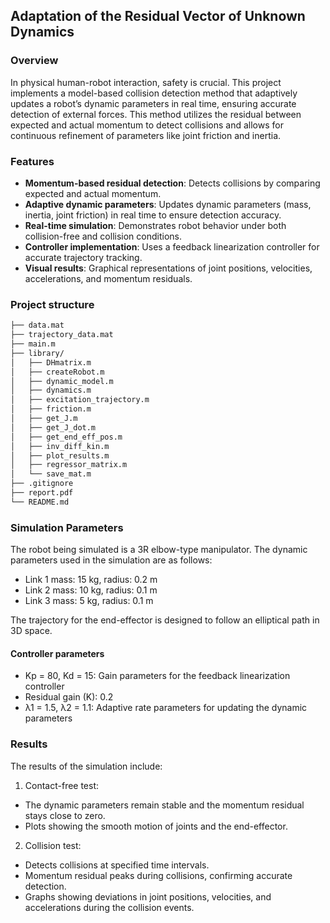 ## Adaptation of the Residual Vector of Unknown Dynamics

### Overview
In physical human-robot interaction, safety is crucial. This project implements a model-based collision detection method that adaptively updates a robot’s dynamic parameters in real time, ensuring accurate detection of external forces. This method utilizes the residual between expected and actual momentum to detect collisions and allows for continuous refinement of parameters like joint friction and inertia.

### Features
- <b>Momentum-based residual detection</b>: Detects collisions by comparing expected and actual momentum.
- <b>Adaptive dynamic parameters</b>: Updates dynamic parameters (mass, inertia, joint friction) in real time to ensure detection accuracy.
- <b>Real-time simulation</b>: Demonstrates robot behavior under both collision-free and collision conditions.
- <b>Controller implementation</b>: Uses a feedback linearization controller for accurate trajectory tracking.
- <b>Visual results</b>: Graphical representations of joint positions, velocities, accelerations, and momentum residuals.

### Project structure
``` bash
├── data.mat
├── trajectory_data.mat
├── main.m
├── library/
│   ├── DHmatrix.m
│   ├── createRobot.m
│   ├── dynamic_model.m
│   ├── dynamics.m
│   ├── excitation_trajectory.m
│   ├── friction.m
│   ├── get_J.m
│   ├── get_J_dot.m
│   ├── get_end_eff_pos.m
│   ├── inv_diff_kin.m
│   ├── plot_results.m
│   ├── regressor_matrix.m
│   └── save_mat.m
├── .gitignore
├── report.pdf
└── README.md
```

### Simulation Parameters
The robot being simulated is a 3R elbow-type manipulator. The dynamic parameters used in the simulation are as follows:

- Link 1 mass: 15 kg, radius: 0.2 m
- Link 2 mass: 10 kg, radius: 0.1 m
- Link 3 mass: 5 kg, radius: 0.1 m

The trajectory for the end-effector is designed to follow an elliptical path in 3D space.

#### Controller parameters
- Kp = 80, Kd = 15: Gain parameters for the feedback linearization controller
- Residual gain (K): 0.2
- λ1 = 1.5, λ2 = 1.1: Adaptive rate parameters for updating the dynamic parameters

### Results
The results of the simulation include:

1.	Contact-free test:
  - The dynamic parameters remain stable and the momentum residual stays close to zero.
  - Plots showing the smooth motion of joints and the end-effector.
2.	Collision test:
  - Detects collisions at specified time intervals.
  - Momentum residual peaks during collisions, confirming accurate detection.
  - Graphs showing deviations in joint positions, velocities, and accelerations during the collision events.
